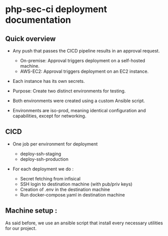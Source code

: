 # php-sec-ci deployment documentation

## Quick overview

- Any push that passes the CICD pipeline results in an approval request.
  - On-premise: Approval triggers deployment on a self-hosted machine.
  - AWS-EC2: Approval triggers deployment on an EC2 instance.

- Each instance has its own secrets.
- Purpose: Create two distinct environments for testing.
- Both environments were created using a custom Ansible script.
- Environments are iso-prod, meaning identical configuration and capabilities, except for networking.

## CICD

- One job per environment for deployment
    - deploy-ssh-staging
    - deploy-ssh-production

- For each deployment we do :
    - Secret fetching from infisical
    - SSH login to destination machine (with pub/priv keys)
    - Creation of .env in the destination machine
    - Run docker-compose.yaml in destination machine

## Machine setup :

As said before, we use an ansible script that install every necessary utilities for our project.

